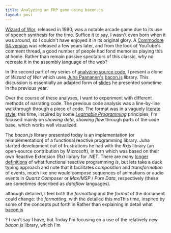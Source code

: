```yaml
---
title: Analyzing an FRP game using bacon.js
layout: post
---
```


[Wizard of Wor](http://strategywiki.org/wiki/Wizard_of_Wor), released in 1980, was a notable arcade game due to its use of speech synthesis for the time. Suffice it to say, I wasn't even born when it was around, so I couldn't have enjoyed it in its original glory. A [Commodore 64 version](https://www.youtube.com/watch?v=LYJ5_bMLwpU) was released a few years later, and from the look of YouTube's comment thread, a good number of people had fond memories playing this at home. Rather than remain passive spectators of this classic, why no recreate it in the assembly language of the web?

In the second part of my series of [analyzing source code](2013/03/31/analyzing-mbostocks-queue-js.html), I present a clone of *Wizard of Wor* which uses [Juha Paananen's](https://github.com/raimohanska) [bacon.js](https://github.com/raimohanska/bacon.js) library. This discussion is essentially an adapted form of [slides](http://raimohanska.github.io/bacon.js-slides/index.html) he presented sometime in the previous year. 

Over the course of these analyses, I want to experiment with different methods of narrating code. The previous code analysis was a line-by-line walkthrough through a piece of code. The format was in a vaguely [literate style](http://ashkenas.com/literate-coffeescript/); this time, inspired by some [*Learnable Programming*](http://worrydream.com/LearnableProgramming/) principles, I'm focused mainly on *showing data*, *showing flow* through parts of the code base, which works well visualized.

The *bacon.js* library presented today is an implementation (or reimplementation) of a functional reactive programming library. Juha started development out of frustrations he had with the *Rxjs* library (an open-source contribution by Microsoft), in turn which was based on their own Reactive Extension (Rx) library for .NET. There are many [longer definitions](http://stackoverflow.com/questions/1028250/what-is-functional-reactive-programming/1030631#1030631) of what functional reactive programming *is*, but lets take a duck typing approach and note that it facilitates *composition* and *transformation* of events, much like one would compose sequences of animations or audio events in *Quartz Composer* or *Max/MSP* / *Pure Data*, respectively (these are sometimes described as *dataflow* languages).





 although detailed, I feel both the *formatting* and the *format* of the document could change: the *formatting*, with the detailed  this moThis time, inspired by some of the concepts put forth in   Rather than explaining in detail what [bacon.js](https://github.com/raimohanska/bacon.js)

? I can't say I have, but Today I'm focusing on a use of the relatively new *bacon.js* library, which I'm 
